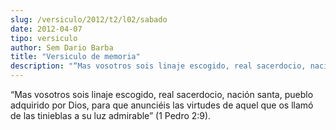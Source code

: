 ```yaml
---
slug: /versiculo/2012/t2/l02/sabado
date: 2012-04-07
tipo: versiculo
author: Sem Dario Barba
title: "Versiculo de memoria"
description: "“Mas vosotros sois linaje escogido, real sacerdocio, nación santa, pueblo  adquirido por Dios, para que anunciéis las virtudes de aquel que os llamó de  las tinieblas a su luz admirable” (1 Pedro 2:9)."
---
```


“Mas vosotros sois linaje escogido, real sacerdocio, nación santa, pueblo adquirido por Dios, para que anunciéis las virtudes de aquel que os llamó de las tinieblas a su luz admirable” (1 Pedro 2:9).
